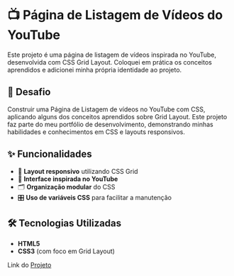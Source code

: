 # 📺 Página de Listagem de Vídeos do YouTube

Este projeto é uma página de listagem de vídeos inspirada no YouTube, desenvolvida com CSS Grid Layout. Coloquei em prática os conceitos aprendidos e adicionei minha própria identidade ao projeto.

## 🎯 Desafio

Construir uma Página de Listagem de vídeos no YouTube com CSS, aplicando alguns dos conceitos aprendidos sobre Grid Layout. Este projeto faz parte do meu portfólio de desenvolvimento, demonstrando minhas habilidades e conhecimentos em CSS e layouts responsivos.

## ✨ Funcionalidades

- 📐 **Layout responsivo** utilizando CSS Grid
- 🎨 **Interface inspirada no YouTube**
- 🗂️ **Organização modular** do CSS
- 🎛️ **Uso de variáveis CSS** para facilitar a manutenção

## 🛠️ Tecnologias Utilizadas

- **HTML5**
- **CSS3** (com foco em Grid Layout)

Link do [Projeto](http://TiagoLeopoldo.github.io/Desafio-YouTube-Replica-Grid-Layout)



